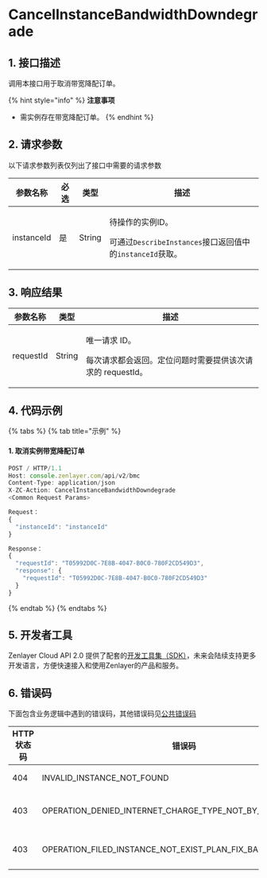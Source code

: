 # CancelInstanceBandwidthDowndegrade

## 1. 接口描述

调用本接口用于取消带宽降配订单。

{% hint style="info" %}
**注意事项**

* 需实例存在带宽降配订单。
{% endhint %}



## 2. 请求参数

以下请求参数列表仅列出了接口中需要的请求参数

| 参数名称       | 必选 | 类型     | 描述                                                                                        |
| ---------- | -- | ------ | ----------------------------------------------------------------------------------------- |
| instanceId | 是  | String | <p>待操作的实例ID。</p><p>可通过<code>DescribeInstances</code>接口返回值中的<code>instanceId</code>获取。</p> |



## 3. 响应结果

| 参数名称      | 类型     | 描述                                                       |
| --------- | ------ | -------------------------------------------------------- |
| requestId | String | <p>唯一请求 ID。</p><p>每次请求都会返回。定位问题时需要提供该次请求的 requestId。</p> |



## 4. 代码示例

{% tabs %}
{% tab title="示例" %}
#### 1. 取消实例带宽降配订单

```javascript
POST / HTTP/1.1
Host: console.zenlayer.com/api/v2/bmc
Content-Type: application/json
X-ZC-Action: CancelInstanceBandwidthDowndegrade
<Common Request Params>

Request：
{
  "instanceId": "instanceId"
}

Response：
{
  "requestId": "T05992D0C-7E8B-4047-B0C0-780F2CD549D3",
  "response": {  
    "requestId": "T05992D0C-7E8B-4047-B0C0-780F2CD549D3"
  }
}
```
{% endtab %}
{% endtabs %}



## 5. 开发者工具

Zenlayer Cloud API 2.0 提供了配套的[开发工具集（SDK）](../../api-introduction/sdk/)，未来会陆续支持更多开发语言，方便快速接入和使用Zenlayer的产品和服务。



## 6. 错误码

下面包含业务逻辑中遇到的错误码，其他错误码见[公共错误码](../../api-introduction/instruction/commonerrorcode.md)

| HTTP状态码 | 错误码                                                                | 说明                                                                |
| ------- | ------------------------------------------------------------------ | ----------------------------------------------------------------- |
| 404     | INVALID\_INSTANCE\_NOT\_FOUND                                      | 指定的实例不存在。                                                         |
| 403     | OPERATION\_DENIED\_INTERNET\_CHARGE\_TYPE\_NOT\_BY\_FIX\_BANDWIDTH | 指定的[实例网络模型](../datastructure.md#internetchargetype)不是ByBandwidth。 |
| 403     | OPERATION\_FILED\_INSTANCE\_NOT\_EXIST\_PLAN\_FIX\_BANDWIDTH       | 指定的实例不存在带宽降配订单。                                                   |
